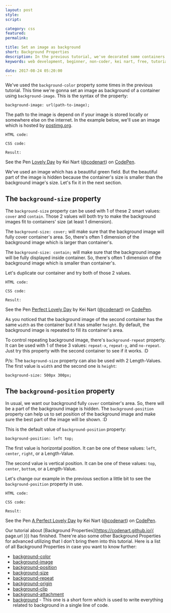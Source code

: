 ```yaml
---
layout: post
style:
script:

category: css
featured:
permalink:

title: Set an image as background
short: Background Properties
description: In the previous tutorial, we've decorated some containers using the background-color property. <br>Yet, there are more ways to make containers look more lively. <br>Let's talk more about backgrounds.
keywords: web development, beginner, non-coder, kei nart, free, tutorial, coding, programming, code nart, html, css, background

date: 2017-08-24 05:20:00
---
```


We've used the `background-color` property some times in the previous tutorial.
This time we're gonna set an image as background of a container using
`background-image`. This is the syntax of the property:

`background-image: url(path-to-image);`

The path to the image is depend on if your image is stored locally or somewhere
else on the internet. In the example below, we'll use an image which
is hosted by [postimg.org](https://postimg.org/ "ext").

`HTML code:`
<script src="https://gist.github.com/codenart/071d0c196aef80209cfccb78ad09cb36.js">
</script>

`CSS code:`
<script src="https://gist.github.com/codenart/229274cf50bda2af992a83bcdaf5cd5c.js">
</script>

`Result:`
<p data-height="500" data-theme-id="light" data-slug-hash="LzpLrK"
   data-default-tab="result" data-user="codenart" data-embed-version="2"
   data-pen-title="Lovely Day" class="codepen">
   See the Pen <a href="https://codepen.io/codenart/pen/LzpLrK/">Lovely Day</a>
   by Kei Nart (<a href="https://codepen.io/codenart">@codenart</a>) on
   <a href="https://codepen.io">CodePen</a>.
</p>
<script async src="https://production-assets.codepen.io/assets/embed/ei.js"></script>

We've used an image which has a beautiful green field. But the beautiful part of
the image is hidden because the container's size is smaller than the background
image's size. Let's fix it in the next section.

## The `background-size` property

The `background-size` property can be used with 1 of these 2 smart values:
`cover` and `contain`. Those 2 values will both try to make the background
images fit to containers' size (at least 1 dimension).

The `background-size: cover;` will make sure that the background image will fully
cover container's area. So, there's often 1 dimension of the background image
which is larger than container's.

The `background-size: contain;` will make sure that the background image will be
fully displayed inside container. So, there's often 1 dimension of the background
image which is smaller than container's.

Let's duplicate our container and try both of those 2 values.

`HTML code:`
<script src="https://gist.github.com/codenart/095d4eafff70e1fb15a7d714c7a3a3fc.js">
</script>

`CSS code:`
<script src="https://gist.github.com/codenart/2cfa44add9857a211c205a6a2e0eef1d.js">
</script>

`Result:`

<p data-height="500" data-theme-id="light" data-slug-hash="boVrwL"
   data-default-tab="result" data-user="codenart" data-embed-version="2"
   data-pen-title="Perfect Lovely Day" class="codepen">
   See the Pen <a href="https://codepen.io/codenart/pen/boVrwL/">Perfect Lovely Day</a>
   by Kei Nart (<a href="https://codepen.io/codenart">@codenart</a>) on
   <a href="https://codepen.io">CodePen</a>.
</p>
<script async src="https://production-assets.codepen.io/assets/embed/ei.js"></script>

As you noticed that the background image of the second container has the same
`width` as the container but it has smaller `height`. By default, the background
image is repeated to fill its container's area.

To control repeating background image, there's `background-repeat` property. It
can be used with 1 of these 3 values: `repeat-x`, `repeat-y`, and `no-repeat`.
Just try this property with the second container to see if it works. :D

P/s: The `background-size` property can also be used with 2 Length-Values. The
first value is `width` and the second one is `height`:

`background-size: 500px 300px;`

## The `background-position` property

In usual, we want our background fully `cover` container's area. So, there will
be a part of the background image is hidden. The `background-position` property
can help us to set position of the background image and make sure the best part
of the image will be shown. :D

This is the default value of `background-position` property:

`background-position: left top;`

The first value is horizontal position. It can be one of these values: `left`,
`center`, `right`, or a Length-Value.

The second value is vertical position. It can be one of these values: `top`,
`center`, `bottom`, or a Length-Value.

Let's change our example in the previous section a little bit to see the
`background-position` property in use.

`HTML code:`
<script src="https://gist.github.com/codenart/7ac197b917e446ec93d953b25ceb0b5f.js">
</script>

`CSS code:`
<script src="https://gist.github.com/codenart/e1ec08f53caaec34fb767561b173d66c.js">
</script>

`Result:`

<p data-height="500" data-theme-id="light" data-slug-hash="PJPXdQ"
   data-default-tab="result" data-user="codenart" data-embed-version="2"
   data-pen-title="A Perfect Lovely Day" class="codepen">
   See the Pen <a href="https://codepen.io/codenart/pen/PJPXdQ/">A Perfect Lovely Day</a>
   by Kei Nart (<a href="https://codepen.io/codenart">@codenart</a>) on
   <a href="https://codepen.io">CodePen</a>.
</p>
<script async src="https://production-assets.codepen.io/assets/embed/ei.js"></script>

Our tutorial about
[Background Properties](https://codenart.github.io{{ page.url }}) has finished.
There're also some other Background Properties for advanced utilizing that I
don't bring them into this tutorial. Here is a list of all Background Properties
in case you want to know further:

- [background-color](https://www.w3schools.com/cssref/pr_background-color.asp "ext")
- [background-image](https://www.w3schools.com/cssref/pr_background-image.asp "ext")
- [background-position](https://www.w3schools.com/cssref/pr_background-position.asp "ext")
- [background-size](https://www.w3schools.com/cssref/css3_pr_background-size.asp "ext")
- [background-repeat](https://www.w3schools.com/cssref/pr_background-repeat.asp "ext")
- [background-origin](https://www.w3schools.com/cssref/css3_pr_background-origin.asp "ext")
- [background-clip](https://www.w3schools.com/cssref/css3_pr_background-clip.asp "ext")
- [background-attachment](https://www.w3schools.com/cssref/pr_background-attachment.asp "ext")
- [background](https://www.w3schools.com/cssref/css3_pr_background.asp "ext") -
This one is a short form which is used to write everything related to background
in a single line of code.
